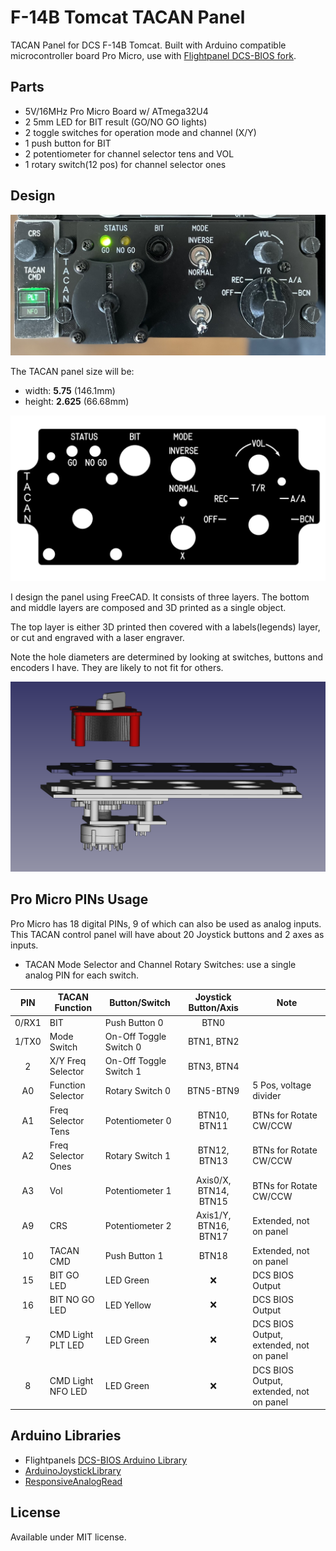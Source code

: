 # F-14B Tomcat TACAN Panel

TACAN Panel for DCS F-14B Tomcat. Built with Arduino compatible microcontroller board Pro Micro, use with [Flightpanel DCS-BIOS fork](https://github.com/DCSFlightpanels/dcs-bios).

## Parts

* 5V/16MHz Pro Micro Board w/ ATmega32U4
* 2 5mm LED for BIT result (GO/NO GO lights)
* 2 toggle switches for operation mode and channel (X/Y)
* 1 push button for BIT
* 2 potentiometer for channel selector tens and VOL
* 1 rotary switch(12 pos) for channel selector ones

## Design

![TACAN](assets/tacan.jpg)

The TACAN panel size will be:

* width: **5.75** (146.1mm)
* height: **2.625** (66.68mm)

![Panel Design](assets/design.png)

I design the panel using FreeCAD. It consists of three layers. The bottom and middle layers are composed and 3D printed as a single object.

The top layer is either 3D printed then covered with a labels(legends) layer, or cut and engraved with a laser engraver.

Note the hole diameters are determined by looking at switches, buttons and encoders I have. They are likely to not fit for others.

![Panel CAD](assets/cad.png)

## Pro Micro PINs Usage

Pro Micro has 18 digital PINs, 9 of which can also be used as analog inputs. This TACAN control panel will have about 20 Joystick buttons and 2 axes as inputs.

* TACAN Mode Selector and Channel Rotary Switches: use a single analog PIN for each switch.

| **PIN** | **TACAN Function** | **Button/Switch**          | **Joystick Button/Axis** | **Note**               |
|:-------:|--------------------|----------------------------|:------------------------:|------------------------|
| 0/RX1   | BIT                | Push Button 0              | BTN0                     |                        |
| 1/TX0   | Mode Switch        | On-Off Toggle Switch 0     | BTN1, BTN2               |                        |
| 2       | X/Y Freq Selector  | On-Off Toggle Switch 1     | BTN3, BTN4               |                        |
| A0      | Function Selector  | Rotary Switch 0            | BTN5-BTN9                | 5 Pos, voltage divider |
| A1      | Freq Selector Tens | Potentiometer 0            | BTN10, BTN11             | BTNs for Rotate CW/CCW |
| A2      | Freq Selector Ones | Rotary Switch 1            | BTN12, BTN13             | BTNs for Rotate CW/CCW |
| A3      | Vol                | Potentiometer 1            | Axis0/X, BTN14, BTN15    | BTNs for Rotate CW/CCW |
| A9      | CRS                | Potentiometer 2            | Axis1/Y, BTN16, BTN17    | Extended, not on panel |
| 10      | TACAN CMD          | Push Button 1              | BTN18                    | Extended, not on panel |
| 15      | BIT GO LED         | LED Green                  | ❌                       | DCS BIOS Output        |
| 16      | BIT NO GO LED      | LED Yellow                 | ❌                       | DCS BIOS Output        |
| 7       | CMD Light PLT LED  | LED Green                  | ❌                       | DCS BIOS Output, extended, not on panel |
| 8       | CMD Light NFO LED  | LED Green                  | ❌                       | DCS BIOS Output, extended, not on panel |

## Arduino Libraries

* Flightpanels [DCS-BIOS Arduino Library](https://github.com/DCSFlightpanels/dcs-bios-arduino-library)
* [ArduinoJoystickLibrary](https://github.com/MHeironimus/ArduinoJoystickLibrary)
* [ResponsiveAnalogRead](https://github.com/dxinteractive/ResponsiveAnalogRead)

## License

Available under MIT license.

